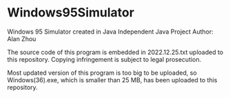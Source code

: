 # Windows95Simulator
Windows 95 Simulator created in Java
Independent Java Project
Author: Alan Zhou

The source code of this program is embedded in 2022.12.25.txt uploaded to this repository. Copying infringement is subject to legal prosecution. 

Most updated version of this program is too big to be uploaded, so Windows(36).exe, which is smaller than 25 MB, has been uploaded to this repository.
